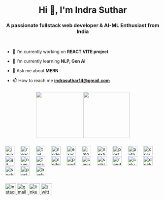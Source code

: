 


<h1 align="center">Hi 👋, I'm Indra Suthar</h1>
<h3 align="center">A passionate fullstack web developer & AI-ML Enthusiast from India</h3>
<br>


- 🔭 I’m currently working on **REACT VITE project**

- 🌱 I’m currently learning **NLP, Gen AI**

- 💬 Ask me about **MERN**

- 📫 How to reach me **indrasuthar14@gmail.com**

###

<p align="center">
  <!-- GitHub Stats -->
  <img src="https://github-readme-stats.vercel.app/api?username=indrasuthar07&theme=blue_navy&hide_border=false&include_all_commits=false&count_private=false" height="150" />
  <img src="https://nirzak-streak-stats.vercel.app/?user=indrasuthar07&theme=blue_navy&hide_border=false" height="150" />
</p>








###

<div align="left">
  <img src="https://cdn.jsdelivr.net/gh/devicons/devicon/icons/javascript/javascript-original.svg" height="30" alt="javascript logo"  />
  <img width="12" />
 
  <img src="https://cdn.jsdelivr.net/gh/devicons/devicon/icons/react/react-original.svg" height="30" alt="react logo"  />
  <img width="12" />
  <img src="https://cdn.simpleicons.org/tailwindcss/06B6D4" height="30" alt="tailwindcss logo"  />
  <img width="12" />
  <img src="https://skillicons.dev/icons?i=nodejs" height="30" alt="nodejs logo"  />
  <img width="12" />
  <img src="https://skillicons.dev/icons?i=express" height="30" alt="express logo"  />
  <img width="12" />
  <img src="https://skillicons.dev/icons?i=mongodb" height="30" alt="mongodb logo"  />
  <img width="12" />
  <img src="https://cdn.jsdelivr.net/gh/devicons/devicon/icons/nextjs/nextjs-original.svg" height="30" alt="nextjs logo"  />
  <img width="12" />
  <img src="https://cdn.simpleicons.org/postman/FF6C37" height="30" alt="postman logo"  />
  <img width="12" />

  <img src="https://cdn.jsdelivr.net/gh/devicons/devicon/icons/python/python-original.svg" height="30" alt="python logo"  />
  <img width="12" />
  <img src="https://cdn.jsdelivr.net/gh/devicons/devicon/icons/cplusplus/cplusplus-original.svg" height="30" alt="cplusplus logo"  />
  <img width="12" />
  <img src="https://cdn.jsdelivr.net/gh/devicons/devicon/icons/git/git-original.svg" height="30" alt="git logo"  />
  <img width="12" />
<img src="https://cdn.jsdelivr.net/gh/devicons/devicon/icons/numpy/numpy-original.svg" height="30" alt="numpy logo" />
<img width="12" />
<img src="https://cdn.jsdelivr.net/gh/devicons/devicon/icons/tensorflow/tensorflow-original.svg" height="30" alt="tensorflow logo" />
<img width="12" />
<img src="https://cdn.jsdelivr.net/gh/devicons/devicon/icons/nodejs/nodejs-original.svg" height="30" alt="nodejs logo" />
<img width="12" />
<img src="https://cdn.jsdelivr.net/gh/devicons/devicon/icons/pandas/pandas-original.svg" height="30" alt="pandas logo" />
<img width="12" />
<img src="https://cdn.simpleicons.org/canva/00C4CC" height="30" alt="canva logo" />
<img width="12" />
<img src="https://cdn.jsdelivr.net/gh/devicons/devicon/icons/scikitlearn/scikitlearn-original.svg" height="30" alt="scikit-learn logo" />
<img width="12" />
<img src="https://cdn.simpleicons.org/render/46E3B7" height="30" alt="render logo" />
<img width="12" />
<img src="https://cdn.jsdelivr.net/gh/devicons/devicon/icons/cplusplus/cplusplus-original.svg" height="30" alt="cplusplus logo" />
<img width="12" />

  <img src="https://cdn.simpleicons.org/docker/2496ED" height="30" alt="docker logo"  />
  <img width="12" />

  <img src="https://cdn.jsdelivr.net/gh/devicons/devicon/icons/socketio/socketio-original.svg" height="30" alt="socketio logo"  />
  <img width="12" />
  <img src="https://cdn.simpleicons.org/postgresql/4169E1" height="30" alt="postgresql logo"  />
  <img width="12" />

  <img src="https://cdn.simpleicons.org/gnubash/4EAA25" height="30" alt="bash logo"  />
  <img width="12" />

</div>

###

<div align="left">
  <a href="https://www.instagram.com/itz_indar__07.com/" target="_blank">
    <img src="https://img.shields.io/static/v1?message=Instagram&logo=instagram&label=&color=E4405F&logoColor=white&labelColor=&style=for-the-badge" height="35" alt="instagram logo"  />
  </a>
  <a href="indrasuthar14@gmail.com" target="_blank">
    <img src="https://img.shields.io/static/v1?message=Gmail&logo=gmail&label=&color=D14836&logoColor=white&labelColor=&style=for-the-badge" height="35" alt="gmail logo"  />
  </a>
  <a href="https://www.linkedin.com/in/indar-suthar/" target="_blank">
    <img src="https://img.shields.io/static/v1?message=LinkedIn&logo=linkedin&label=&color=0077B5&logoColor=white&labelColor=&style=for-the-badge" height="35" alt="linkedin logo"  />
  </a>
  <a href="https://x.com/INDERX07" target="_blank">
    <img src="https://img.shields.io/static/v1?message=Twitter&logo=twitter&label=&color=1DA1F2&logoColor=white&labelColor=&style=for-the-badge" height="35" alt="twitter logo"  />
  </a>
</div>

###
